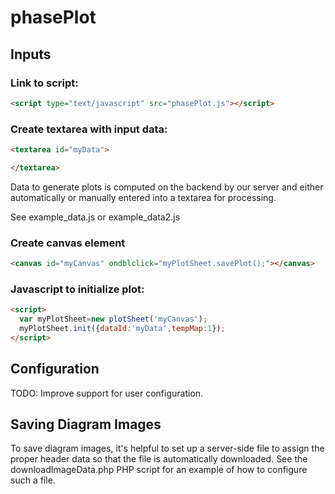 # phasePlot

## Inputs

### Link to script:

```html
<script type="text/javascript" src="phasePlot.js"></script>
```

### Create textarea with input data:

```html
<textarea id="myData">

</textarea>
```

Data to generate plots is computed on the backend by our server and either automatically or manually entered into a textarea for processing.

See example_data.js or example_data2.js


### Create canvas element

```html
<canvas id="myCanvas" ondblclick="myPlotSheet.savePlot();"></canvas>
```

### Javascript to initialize plot:

```html
<script>
  var myPlotSheet=new plotSheet('myCanvas');
  myPlotSheet.init({dataId:'myData',tempMap:1});
</script>
```

## Configuration

TODO:  Improve support for user configuration.

## Saving Diagram Images

To save diagram images, it's helpful to set up a server-side file to assign the proper header data so that the file is automatically downloaded.  See the downloadImageData.php PHP script for an example of how to configure such a file.
